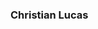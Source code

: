 ### Christian Lucas

<!--
**chrstnlucaas/chrstnlucaas** is a ✨ _special_ ✨ repository because its `README.md` (this file) appears on your GitHub profile.

Here are some ideas to get you started:

- 🌱 I’m currently learning something new
- 👯 I’m looking to collaborate on a project or product
- 🤔 I’m looking for help with someone
- 💬 Ask me about anything
- 📫 You can reach me via gmail chrstnlucaas@gmail.com
- ⚡ Fun fact: laughing is the only way to cure yourself
-->
